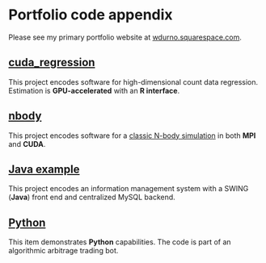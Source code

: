 # Portfolio code appendix 

Please see my primary portfolio website at [wdurno.squarespace.com](https://wdurno.squarespace.com).

## [cuda_regression](https://github.com/wdurnoUBC/portfolio/tree/master/cuda_regression) 
This project encodes software for high-dimensional count data regression. Estimation is **GPU-accelerated** with an **R interface**.

## [nbody](https://github.com/wdurnoUBC/portfolio/tree/master/nbody) 
This project encodes software for a [classic N-body simulation](https://en.wikipedia.org/wiki/N-body_simulation) in both **MPI** and **CUDA**. 

## [Java example](https://github.com/wdurnoUBC/portfolio/tree/master/java) 
This project encodes an information management system with a SWING (**Java**) front end and centralized MySQL backend. 

## [Python](https://github.com/wdurnoUBC/portfolio/tree/master/python) 
This item demonstrates **Python** capabilities. The code is part of an algorithmic arbitrage trading bot. 

